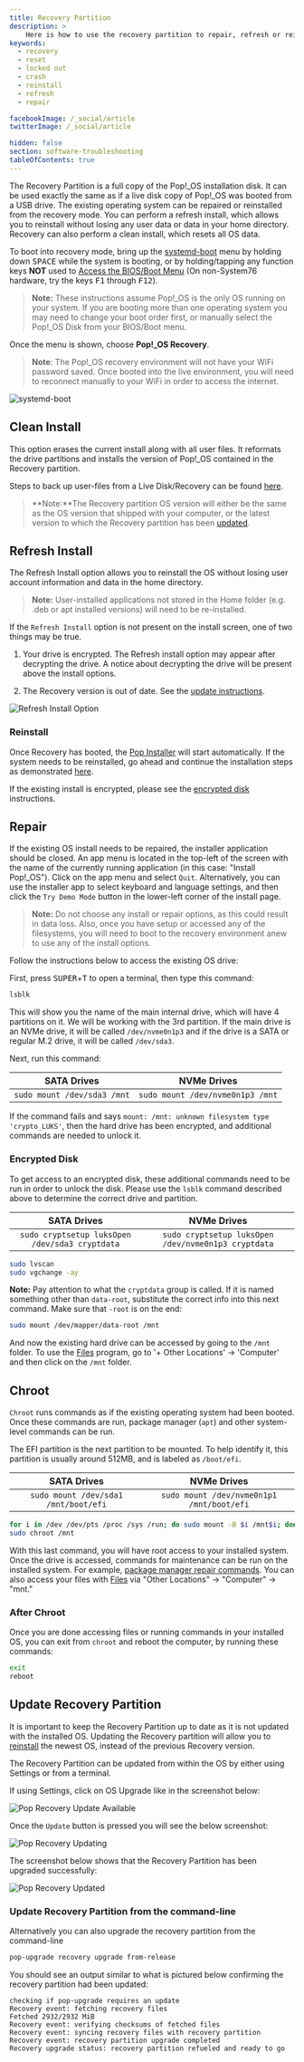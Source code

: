 ```yaml
---
title: Recovery Partition
description: >
    Here is how to use the recovery partition to repair, refresh or reinstall your operating system.
keywords:
  - recovery
  - reset
  - locked out
  - crash
  - reinstall
  - refresh
  - repair

facebookImage: /_social/article
twitterImage: /_social/article

hidden: false
section: software-troubleshooting
tableOfContents: true
---
```


The Recovery Partition is a full copy of the Pop!\_OS installation disk. It can be used exactly the same as if a live disk copy of Pop!\_OS was booted from a USB drive. The existing operating system can be repaired or reinstalled from the recovery mode. You can perform a refresh install, which allows you to reinstall without losing any user data or data in your home directory. Recovery can also perform a clean install, which resets all OS data.

To boot into recovery mode, bring up the <u>systemd-boot</u> menu by holding down <kbd>SPACE</kbd> while the system is booting, or by holding/tapping any function keys **NOT** used to [Access the BIOS/Boot Menu](/articles/boot-menu) (On non-System76 hardware, try the keys <kbd>F1</kbd> through <kbd>F12</kbd>).

 >**Note:** These instructions assume Pop!\_OS is the only OS running on your system. If you are booting more than one operating system you may need to change your boot order first, or manually select the Pop!\_OS Disk from your BIOS/Boot menu.

Once the menu is shown, choose **Pop!_OS Recovery**.

>**Note**: The Pop!\_OS recovery environment will not have your WiFi password saved. Once booted into the live environment, you will need to reconnect manually to your WiFi in order to access the internet.

![systemd-boot](/images/pop-recovery/systemd-boot.png)

## Clean Install

This option erases the current install along with all user files. It reformats the drive partitions and installs the version of Pop!\_OS contained in the Recovery partition.

Steps to back up user-files from a Live Disk/Recovery can be found [here](https://support.system76.com/articles/disaster-recovery).

>**Note:**The Recovery partition OS version will either be the same as the OS version that shipped with your computer, or the latest version to which the Recovery partition has been [updated](#update-recovery-partition).

## Refresh Install

The Refresh Install option allows you to reinstall the OS without losing user account information and data in the home directory.

>**Note:** User-installed applications not stored in the Home folder (e.g. .deb or apt installed versions) will need to be re-installed.

If the `Refresh Install` option is not present on the install screen, one of two things may be true.

1. Your drive is encrypted. The Refresh install option may appear after decrypting the drive. A notice about decrypting the drive will be present above the install options.

2. The Recovery version is out of date. See the [update instructions](#update-recovery-partition).

![Refresh Install Option](/images/pop-recovery/recovery-install-page-20.04.png)

### Reinstall

Once Recovery has booted, the <u>Pop Installer</u> will start automatically.  If the system needs to be reinstalled, go ahead and continue the installation steps as demonstrated [here](/articles/install-pop/).

If the existing install is encrypted, please see the [encrypted disk](#encrypted-disk) instructions.

## Repair

If the existing OS install needs to be repaired, the installer application should be closed. An app menu is located in the top-left of the screen with the name of the currently running application (in this case: "Install Pop!\_OS"). Click on the app menu and select `Quit`. Alternatively, you can use the installer app to select keyboard and language settings, and then click the `Try Demo Mode` button in the lower-left corner of the install page.

>**Note:** Do not choose any install or repair options, as this could result in data loss. Also, once you have setup or accessed any of the filesystems, you will need to boot to the recovery environment anew to use any of the install options.

Follow the instructions below to access the existing OS drive:

First, press <kbd>SUPER</kbd>+<kbd>T</kbd> to open a terminal, then type this command:

```bash
lsblk
```

This will show you the name of the main internal drive, which will have 4 partitions on it.  We will be working with the 3rd partition.  If the main drive is an NVMe drive, it will be called `/dev/nvme0n1p3` and if the drive is a SATA or regular M.2 drive, it will be called `/dev/sda3`.

Next, run this command:

| **SATA Drives**           | **NVMe Drives**                |
|:-------------------------:|:------------------------------:|
| ```sudo mount /dev/sda3 /mnt``` | ```sudo mount /dev/nvme0n1p3 /mnt``` |

If the command fails and says `mount: /mnt: unknown filesystem type 'crypto_LUKS'`, then the hard drive has been encrypted, and additional commands are needed to unlock it.  

### Encrypted Disk

To get access to an encrypted disk, these additional commands need to be run in order to unlock the disk.  Please use the `lsblk` command described above to determine the correct drive and partition.

| **SATA Drives**                                    | **NVMe Drives**                                   |
|:--------------------------------------------------:|:-------------------------------------------------:|
| ```sudo cryptsetup luksOpen /dev/sda3 cryptdata```       | ```sudo cryptsetup luksOpen /dev/nvme0n1p3 cryptdata``` |

```bash
sudo lvscan
sudo vgchange -ay
```

**Note:** Pay attention to what the `cryptdata` group is called. If it is named something other than `data-root`, substitute the correct info into this next command.  Make sure that `-root` is on the end:

```bash
sudo mount /dev/mapper/data-root /mnt
```

And now the existing hard drive can be accessed by going to the `/mnt` folder.  To use the <u>Files</u> program, go to '+ Other Locations' -> 'Computer' and then click on the `/mnt` folder.

## Chroot

`Chroot` runs commands as if the existing operating system had been booted. Once these commands are run, package manager (`apt`) and other system-level commands can be run.

The EFI partition is the next partition to be mounted. To help identify it, this partition is usually around 512MB, and is labeled as `/boot/efi`.

| **SATA Drives**                       | **NVMe Drives**                          |
|:-------------------------------------:|:----------------------------------------:|
| ```sudo mount /dev/sda1 /mnt/boot/efi```    | ```sudo mount /dev/nvme0n1p1 /mnt/boot/efi```  |

```bash
for i in /dev /dev/pts /proc /sys /run; do sudo mount -B $i /mnt$i; done
sudo chroot /mnt
```

With this last command, you will have root access to your installed system. Once the drive is accessed, commands for maintenance can be run on the installed system. For example, [package manager repair commands](/articles/package-manager-pop). You can also access your files with <u>Files</u> via "Other Locations" -> "Computer" -> "mnt."

### After Chroot

Once you are done accessing files or running commands in your installed OS, you can exit from `chroot` and reboot the computer, by running these commands:

```bash
exit
reboot
```

## Update Recovery Partition

It is important to keep the Recovery Partition up to date as it is not updated with the installed OS. Updating the Recovery partition will allow you to [reinstall](#reinstall) the newest OS, instead of the previous Recovery version.

The Recovery Partition can be updated from within the OS by either using Settings or from a terminal.

If using Settings, click on OS Upgrade like in the screenshot below:

![Pop Recovery Update Available](/images/pop-recovery/pop-recovery-update.png)

Once the `Update` button is pressed you will see the below screenshot:

![Pop Recovery Updating](/images/pop-recovery/pop-recovery-update-updating.png)

The screenshot below shows that the Recovery Partition has been upgraded successfully:

![Pop Recovery Updated](/images/pop-recovery/pop-recovery-update-upgraded.png)

### Update Recovery Partition from the command-line

Alternatively you can also upgrade the recovery partition from the command-line

```bash
pop-upgrade recovery upgrade from-release
```

You should see an output similar to what is pictured below confirming the recovery partition had been updated:

```
checking if pop-upgrade requires an update
Recovery event: fetching recovery files
Fetched 2932/2932 MiB
Recovery event: verifying checksums of fetched files
Recovery event: syncing recovery files with recovery partition
Recovery event: recovery partition upgrade completed
Recovery upgrade status: recovery partition refueled and ready to go
```
